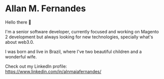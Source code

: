 # Allan M. Fernandes

Hello there 👋

I'm a senior software developer, currently focused and working on Magento 2 development but always looking for new technologies, specially what's about web3.0.

I was born and live in Brazil, where I've two beautiful children and a wonderful wife.

Check out my LinkedIn profile: https://www.linkedin.com/in/alnmaiafernandes/

<!--
**allanmfx/allanmfx** is a ✨ _special_ ✨ repository because its `README.md` (this file) appears on your GitHub profile.

Here are some ideas to get you started:

- 🔭 I’m currently working on ...
- 🌱 I’m currently learning ...
- 👯 I’m looking to collaborate on ...
- 🤔 I’m looking for help with ...
- 💬 Ask me about ...
- 📫 How to reach me: ...
- 😄 Pronouns: ...
- ⚡ Fun fact: ...
-->
